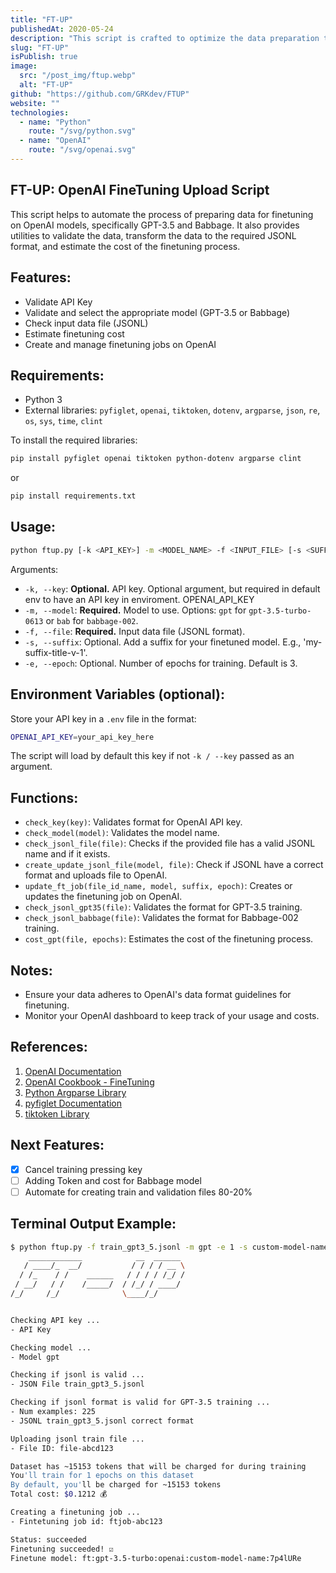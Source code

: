 ```yaml
---
title: "FT-UP"
publishedAt: 2020-05-24
description: "This script is crafted to optimize the data preparation tasks required for fine-tuning OpenAI's language models such as GPT-3.5 and Babbage, thereby enhancing the model training setup."
slug: "FT-UP"
isPublish: true
image: 
  src: "/post_img/ftup.webp"
  alt: "FT-UP"
github: "https://github.com/GRKdev/FTUP"
website: ""
technologies:
  - name: "Python"
    route: "/svg/python.svg"
  - name: "OpenAI"
    route: "/svg/openai.svg"
---
```


## FT-UP: OpenAI FineTuning Upload Script

This script helps to automate the process of preparing data for finetuning on OpenAI models, specifically GPT-3.5 and Babbage. It also provides utilities to validate the data, transform the data to the required JSONL format, and estimate the cost of the finetuning process.

## Features:
- Validate API Key
- Validate and select the appropriate model (GPT-3.5 or Babbage)
- Check input data file (JSONL)
- Estimate finetuning cost
- Create and manage finetuning jobs on OpenAI

## Requirements:
- Python 3
- External libraries: `pyfiglet`, `openai`, `tiktoken`, `dotenv`, `argparse`, `json`, `re`, `os`, `sys`, `time`, `clint`

To install the required libraries:
```bash
pip install pyfiglet openai tiktoken python-dotenv argparse clint
```
or
```bash
pip install requirements.txt
```

## Usage:

```bash
python ftup.py [-k <API_KEY>] -m <MODEL_NAME> -f <INPUT_FILE> [-s <SUFFIX>] [-e <EPOCHS>]
```

Arguments:
- `-k, --key`: **Optional.** API key. Optional argument, but required in default env to have an API key in enviroment. OPENAI_API_KEY
- `-m, --model`: **Required.** Model to use. Options: `gpt` for `gpt-3.5-turbo-0613` or `bab` for `babbage-002`.
- `-f, --file`: **Required.** Input data file (JSONL format).
- `-s, --suffix`: Optional. Add a suffix for your finetuned model. E.g., 'my-suffix-title-v-1'.
- `-e, --epoch`: Optional. Number of epochs for training. Default is 3.

## Environment Variables (optional):
Store your API key in a `.env` file in the format:
```bash
OPENAI_API_KEY=your_api_key_here
```
The script will load by default this key if not `-k / --key` passed as an argument.

## Functions:
- `check_key(key)`: Validates format for OpenAI API key.
- `check_model(model)`: Validates the model name.
- `check_jsonl_file(file)`: Checks if the provided file has a valid JSONL name and if it exists.
- `create_update_jsonl_file(model, file)`: Check if JSONL have a correct format and uploads file to OpenAI.
- `update_ft_job(file_id_name, model, suffix, epoch)`: Creates or updates the finetuning job on OpenAI.
- `check_jsonl_gpt35(file)`: Validates the format for GPT-3.5 training.
- `check_jsonl_babbage(file)`: Validates the format for Babbage-002 training.
- `cost_gpt(file, epochs)`: Estimates the cost of the finetuning process.

## Notes:
- Ensure your data adheres to OpenAI's data format guidelines for finetuning.
- Monitor your OpenAI dashboard to keep track of your usage and costs.

## References:
1. [OpenAI Documentation](https://platform.openai.com/docs/introduction)
3. [OpenAI Cookbook - FineTuning](https://cookbook.openai.com/examples/chat_finetuning_data_prep)
2. [Python Argparse Library](https://docs.python.org/3/library/argparse.html)
4. [pyfiglet Documentation](https://github.com/pwaller/pyfiglet)
5. [tiktoken Library](https://github.com/openai/tiktoken)

## Next Features:

- [x] Cancel training pressing key
- [ ] Adding Token and cost for Babbage model
- [ ] Automate for creating train and validation files 80-20%

## Terminal Output Example:

```bash
$ python ftup.py -f train_gpt3_5.jsonl -m gpt -e 1 -s custom-model-name
    ____________            __  ______ 
   / ____/_  __/           / / / / __ \
  / /_    / /    ______   / / / / /_/ /
 / __/   / /    /_____/  / /_/ / ____/ 
/_/     /_/              \____/_/  


Checking API key ...
- API Key

Checking model ...
- Model gpt

Checking if jsonl is valid ...
- JSON File train_gpt3_5.jsonl

Checking if jsonl format is valid for GPT-3.5 training ...
- Num examples: 225
- JSONL train_gpt3_5.jsonl correct format

Uploading jsonl train file ...
- File ID: file-abcd123

Dataset has ~15153 tokens that will be charged for during training
You'll train for 1 epochs on this dataset
By default, you'll be charged for ~15153 tokens
Total cost: $0.1212 💰

Creating a finetuning job ...
- Fintetuning job id: ftjob-abc123

Status: succeeded
Finetuning succeeded! ☑️
Finetune model: ft:gpt-3.5-turbo:openai:custom-model-name:7p4lURe
```
